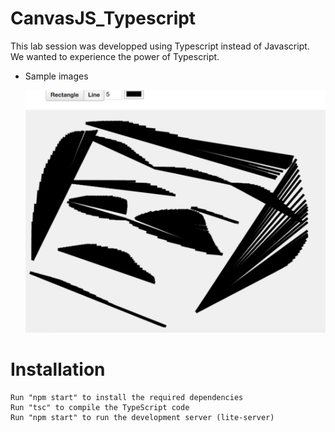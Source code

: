 # CanvasJS_Typescript

This lab session was developped using Typescript instead of Javascript.
We wanted to experience the power of Typescript.

*   Sample images

    ![gramgram](/gramgram.png)

# Installation

    Run "npm start" to install the required dependencies
    Run "tsc" to compile the TypeScript code
    Run "npm start" to run the development server (lite-server)